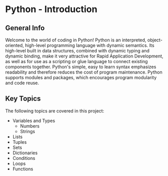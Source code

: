 ﻿# Python - Introduction

## General Info

Welcome to the world of coding in Python! 
Python is an interpreted, object-oriented, high-level programming language with dynamic semantics. Its high-level built in data structures, combined with dynamic typing and dynamic binding, make it very attractive for Rapid Application Development, as well as for use as a scripting or glue language to connect existing components together. Python's simple, easy to learn syntax emphasizes readability and therefore reduces the cost of program maintenance. Python supports modules and packages, which encourages program modularity and code reuse.


## Key Topics

The following topics are covered in this project:
- Variables and Types
   * Numbers
   * Strings
- Lists
- Tuples
- Sets
- Dictionaries
- Conditions
- Loops
- Functions
